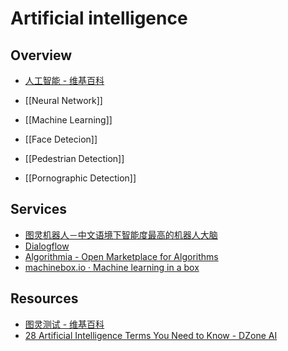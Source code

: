 # Artificial intelligence

## Overview

- [人工智能 - 维基百科](https://zh.wikipedia.org/wiki/%E4%BA%BA%E5%B7%A5%E6%99%BA%E8%83%BD)

- [[Neural Network]]
- [[Machine Learning]]
- [[Face Detecion]]
- [[Pedestrian Detection]]
- [[Pornographic Detection]]

## Services

- [图灵机器人－中文语境下智能度最高的机器人大脑](http://www.tuling123.com/)
- [Dialogflow](https://dialogflow.com/)
- [Algorithmia - Open Marketplace for Algorithms](https://algorithmia.com/)
- [machinebox.io · Machine learning in a box](https://machinebox.io/)

## Resources

- [图灵测试 - 维基百科](https://zh.wikipedia.org/wiki/%E5%9B%BE%E7%81%B5%E6%B5%8B%E8%AF%95)
- [28 Artificial Intelligence Terms You Need to Know - DZone AI](https://dzone.com/articles/ai-glossary)

